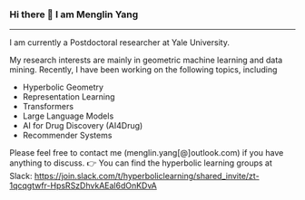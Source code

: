 ### Hi there 👋 I am Menglin Yang

---

I am currently a Postdoctoral researcher at Yale University. 

My research interests are mainly in geometric machine learning and data mining. Recently, I have been working on the following topics, including 
- Hyperbolic Geometry
- Representation Learning
- Transformers
- Large Language Models
- AI for Drug Discovery (AI4Drug)
- Recommender Systems

Please feel free to contact me (menglin.yang[@]outlook.com) if you have anything to discuss.
👉 You can find the hyperbolic learning groups at Slack: https://join.slack.com/t/hyperboliclearning/shared_invite/zt-1qcqgtwfr-HpsRSzDhvkAEal6dOnKDvA

